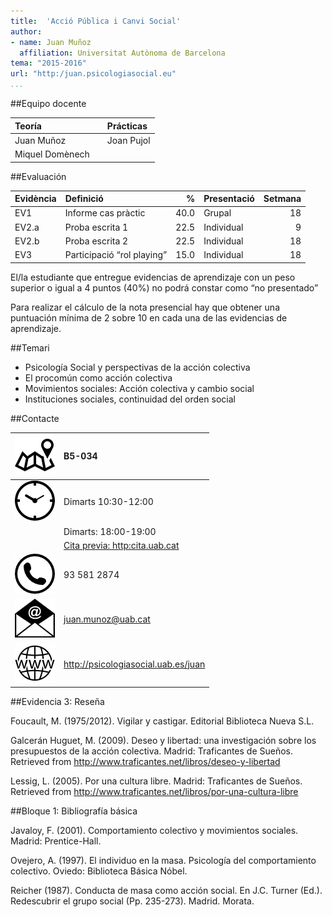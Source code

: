 ```yaml
---
title:  'Acció Pública i Canvi Social'
author:
- name: Juan Muñoz
  affiliation: Universitat Autònoma de Barcelona
tema: "2015-2016"
url: "http:/juan.psicologiasocial.eu"
...
```


##Equipo docente

| Teoría          |  | Prácticas  |
|:----------------|:-|:-----------|
| Juan Muñoz      |  | Joan Pujol |
| Miquel Domènech |  |            |

##Evaluación

| Evidència | Definició                  |    % | Presentació | Setmana |
|:----------|:---------------------------|-----:|:------------|--------:|
| EV1       | Informe cas pràctic        | 40.0 | Grupal      |      18 |
| EV2.a     | Proba escrita 1            | 22.5 | Individual  |       9 |
| EV2.b     | Proba escrita 2            | 22.5 | Individual  |      18 |
| EV3       | Participació “rol playing” | 15.0 | Individual  |      18 |

El/la estudiante que entregue evidencias de aprendizaje con un peso superior o igual a 4 puntos (40%) no podrá constar como “no presentado”

Para realizar el cálculo de la nota presencial hay que obtener una puntuación mínima de 2 sobre 10 en cada una de las evidencias de aprendizaje.

##Temari

* Psicología Social y perspectivas de la acción colectiva
* El procomún como acción colectiva
* Movimientos sociales: Acción colectiva y cambio social
* Instituciones sociales, continuidad del orden social


##Contacte

| ![](img/Direccion.png) | B5-034                                                |
|:-----------------------|:------------------------------------------------------|
| ![](img/Clock.png)     | Dimarts 10:30-12:00                                   |
|                        | Dimarts: 18:00-19:00                                  |
|                        | [Cita previa: http:cita.uab.cat](http://cita.uab.cat) |
| ![](img/Telefono.png)  | 93 581 2874                                           |
| ![](img/Correo.png)    | juan.munoz@uab.cat                                    |
| ![](img/Web.png)       | <http://psicologiasocial.uab.es/juan>                 |

##Evidencia 3: Reseña

Foucault, M. (1975/2012). Vigilar y castigar. Editorial Biblioteca Nueva S.L.

Galcerán Huguet, M. (2009). Deseo y libertad: una investigación sobre los presupuestos de la acción colectiva. Madrid: Traficantes de Sueños. Retrieved from http://www.traficantes.net/libros/deseo-y-libertad

Lessig, L. (2005). Por una cultura libre. Madrid: Traficantes de Sueños. Retrieved from http://www.traficantes.net/libros/por-una-cultura-libre

##Bloque 1: Bibliografía básica

Javaloy, F. (2001). Comportamiento colectivo y movimientos sociales. Madrid: Prentice-Hall.

Ovejero, A. (1997). El individuo en la masa. Psicología del comportamiento colectivo. Oviedo: Biblioteca Básica Nóbel.

Reicher (1987). Conducta de masa como acción social. En J.C. Turner (Ed.). Redescubrir el grupo social (Pp. 235-273). Madrid. Morata.
